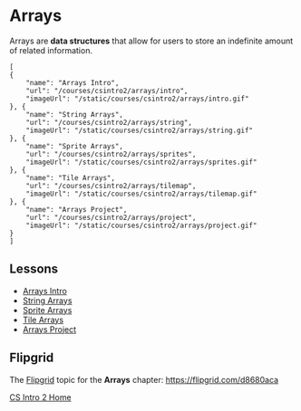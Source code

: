 # Arrays

Arrays are **data structures** that allow for users to store an indefinite amount of related information.

```codecard
[
{
    "name": "Arrays Intro",
    "url": "/courses/csintro2/arrays/intro",
    "imageUrl": "/static/courses/csintro2/arrays/intro.gif"
}, {
    "name": "String Arrays",
    "url": "/courses/csintro2/arrays/string",
    "imageUrl": "/static/courses/csintro2/arrays/string.gif"
}, {
    "name": "Sprite Arrays",
    "url": "/courses/csintro2/arrays/sprites",
    "imageUrl": "/static/courses/csintro2/arrays/sprites.gif"
}, {
    "name": "Tile Arrays",
    "url": "/courses/csintro2/arrays/tilemap",
    "imageUrl": "/static/courses/csintro2/arrays/tilemap.gif"
}, {
    "name": "Arrays Project",
    "url": "/courses/csintro2/arrays/project",
    "imageUrl": "/static/courses/csintro2/arrays/project.gif"
}
]
```

## Lessons

* [Arrays Intro](/courses/csintro2/arrays/intro)
* [String Arrays](/courses/csintro2/arrays/string)
* [Sprite Arrays](/courses/csintro2/arrays/sprites)
* [Tile Arrays](/courses/csintro2/arrays/tilemap)
* [Arrays Project](/courses/csintro2/arrays/project)

## Flipgrid

The [Flipgrid](https://info.flipgrid.com/) topic for the **Arrays** chapter: https://flipgrid.com/d8680aca

[CS Intro 2 Home](/courses/csintro2)
